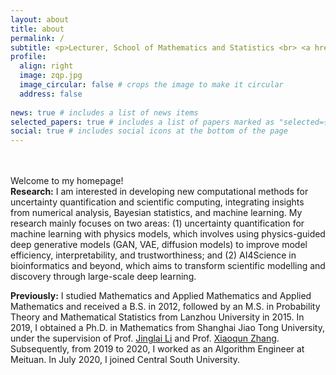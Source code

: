 ```yaml
---
layout: about
title: about
permalink: /
subtitle: <p>Lecturer, School of Mathematics and Statistics <br> <a href="https://www.csu.edu.cn/">Central South University</a> <p>
profile:
  align: right
  image: zqp.jpg
  image_circular: false # crops the image to make it circular
  address: false
  
news: true # includes a list of news items
selected_papers: true # includes a list of papers marked as "selected={true}"
social: true # includes social icons at the bottom of the page
---
```

<br><br>
Welcome to my homepage! <br>
**Research:** I am interested in developing new computational methods for uncertainty quantification and scientific computing, integrating insights from numerical analysis, Bayesian statistics, and machine learning. My research mainly focuses on two areas: (1) uncertainty quantification for machine learning with physics models, which involves using physics-guided deep generative models (GAN, VAE, diffusion models) to improve model efficiency, interpretability, and trustworthiness; and (2) AI4Science in bioinformatics and beyond, which aims to transform scientific modelling and discovery through large-scale deep learning.
 
**Previously:** I studied Mathematics and Applied Mathematics and Applied Mathematics and received a B.S. in 2012, followed by an M.S. in Probability Theory and Mathematical Statistics from Lanzhou University in 2015. In 2019, I obtained a Ph.D. in Mathematics from Shanghai Jiao Tong University, under the supervision of Prof. [Jinglai Li](https://lijinglai.github.io/) and Prof. [Xiaoqun Zhang](https://math.sjtu.edu.cn/faculty/xqzhang/index.html). Subsequently, from 2019 to 2020, I worked as an Algorithm Engineer at Meituan. In July 2020, I joined Central South University.
